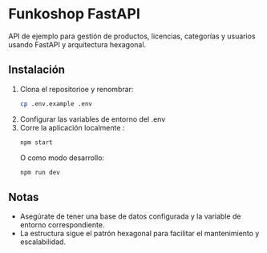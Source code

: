 # Funkoshop FastAPI
API de ejemplo para gestión de productos, licencias, categorías y usuarios usando FastAPI y arquitectura hexagonal.

## Instalación
1. Clona el repositorioe y renombrar:
   ```bash
   cp .env.example .env 
   ```
2. Configurar las variables de entorno del .env
3. Corre la aplicación localmente :
   ```bash
   npm start
   ```
   O como modo desarrollo:
   ```bash
   npm run dev
   ```
## Notas
- Asegúrate de tener una base de datos configurada y la variable de entorno correspondiente.
- La estructura sigue el patrón hexagonal para facilitar el mantenimiento y escalabilidad.